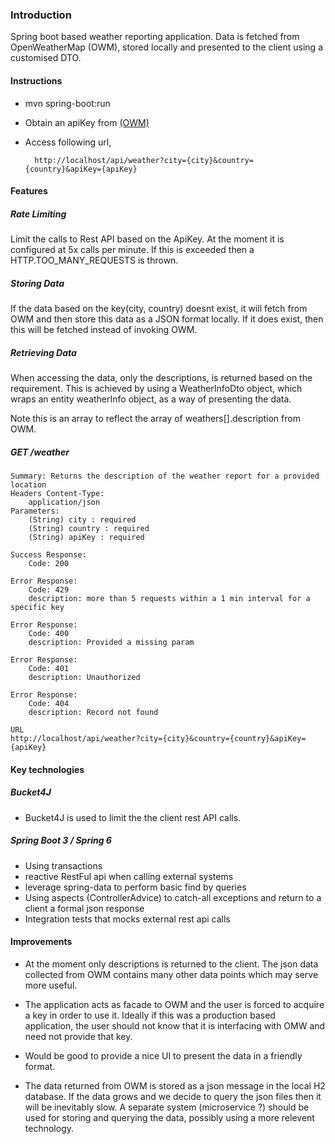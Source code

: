 

### Introduction

Spring boot based weather reporting application. Data is fetched from OpenWeatherMap (OWM), stored locally and presented to 
the client using a customised DTO. 


#### Instructions
* mvn spring-boot:run


* Obtain an apiKey from [(OWM)](https://openweathermap.org/api) 


* Access following url, 
	
		http://localhost/api/weather?city={city}&country={country}&apiKey={apiKey}

#### Features

##### Rate Limiting
Limit the calls to Rest API based on the ApiKey. At the moment it is configured at 5x calls per minute. If this is exceeded then a HTTP.TOO_MANY_REQUESTS
is thrown.

##### Storing Data
If the data based on the key(city, country) doesnt exist, it will fetch from OWM and then store this data as a JSON format locally. 
If it does exist, then this will be fetched instead of invoking OWM.

##### Retrieving Data
When accessing the data, only the descriptions, is returned based on the requirement. This is achieved by using a WeatherInfoDto object, which wraps an entity weatherInfo object, as a way of presenting the data. 

Note this is an array to reflect the array of weathers[].description from OWM. 


##### GET /weather
```
Summary: Returns the description of the weather report for a provided location
Headers Content-Type: 
	application/json
Parameters:
	(String) city : required
	(String) country : required
	(String) apiKey : required

Success Response: 
	Code: 200

Error Response:
	Code: 429
	description: more than 5 requests within a 1 min interval for a specific key

Error Response:	
	Code: 400
	description: Provided a missing param

Error Response:	
	Code: 401
	description: Unauthorized
	
Error Response:	
	Code: 404
	description: Record not found

URL		
http://localhost/api/weather?city={city}&country={country}&apiKey={apiKey}
```


#### Key technologies

##### Bucket4J 
* Bucket4J is used to limit the the client rest API calls. 

##### Spring Boot 3 / Spring 6 
* Using transactions
* reactive RestFul api when calling external systems
* leverage spring-data to perform basic find by queries
* Using aspects (ControllerAdvice) to catch-all exceptions and return to a client a formal json response
* Integration tests that mocks external rest api calls


#### Improvements
* At the moment only descriptions is returned to the client. The json data collected from OWM contains many other data points which may serve more useful.

* The application acts as facade to OWM and the user is forced to acquire a key in order to use it. Ideally if this was a production based application, the user should not know that it is interfacing with OMW and need not provide that key. 

* Would be good to provide a nice UI to present the data in a friendly format. 

* The data returned from OWM is stored as a json message in the local H2 database. If the data grows and we decide to query the json files then it will be inevitably slow. 
A separate system (microservice ?) should be used for storing and querying the data, possibly using a more relevent technology. 




